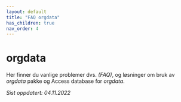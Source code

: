 ```yaml
---
layout: default
title: "FAQ orgdata"
has_children: true
nav_order: 4
---
```


# orgdata

Her finner du vanlige problemer dvs. *(FAQ)*, og løsninger om bruk av *orgdata*
pakke og Access database for *orgdata*.

*Sist oppdatert: 04.11.2022*
